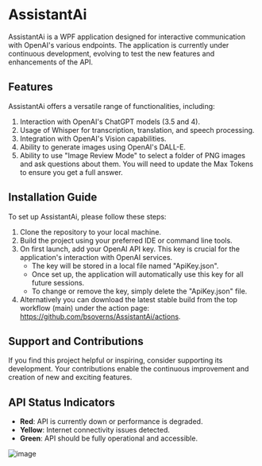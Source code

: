 # AssistantAi

AssistantAi is a WPF application designed for interactive communication with OpenAI's various endpoints. The application is currently under continuous development, evolving to test the new features and enhancements of the API.

## Features

AssistantAi offers a versatile range of functionalities, including:

1. Interaction with OpenAI's ChatGPT models (3.5 and 4).
2. Usage of Whisper for transcription, translation, and speech processing.
3. Integration with OpenAI's Vision capabilities.
4. Ability to generate images using OpenAI's DALL-E.
5. Ability to use "Image Review Mode" to select a folder of PNG images and ask questions about them.  You will need to update the Max Tokens to ensure you get a full answer.

## Installation Guide

To set up AssistantAi, please follow these steps:

1. Clone the repository to your local machine.
2. Build the project using your preferred IDE or command line tools.
3. On first launch, add your OpenAI API key. This key is crucial for the application's interaction with OpenAI services.
   - The key will be stored in a local file named "ApiKey.json".
   - Once set up, the application will automatically use this key for all future sessions.
   - To change or remove the key, simply delete the "ApiKey.json" file.
4. Alternatively you can download the latest stable build from the top workflow (main) under the action page: https://github.com/bsoverns/AssistantAi/actions.

## Support and Contributions

If you find this project helpful or inspiring, consider supporting its development. Your contributions enable the continuous improvement and creation of new and exciting features.

## API Status Indicators

- **Red**: API is currently down or performance is degraded.
- **Yellow**: Internet connectivity issues detected.
- **Green**: API should be fully operational and accessible.

![image](https://github.com/bsoverns/AssistantAi/assets/12473875/39635100-4a0f-4b4e-b59f-76e9630aff90)




